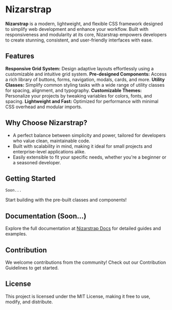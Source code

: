 # Nizarstrap
**Nizarstrap** is a modern, lightweight, and flexible CSS framework designed to simplify web development and enhance your workflow. Built with responsiveness and modularity at its core, Nizarstrap empowers developers to create stunning, consistent, and user-friendly interfaces with ease.

## Features
**Responsive Grid System:** Design adaptive layouts effortlessly using a customizable and intuitive grid system.
**Pre-designed Components:** Access a rich library of buttons, forms, navigation, modals, cards, and more.
**Utility Classes:** Simplify common styling tasks with a wide range of utility classes for spacing, alignment, and typography.
**Customizable Themes:** Personalize your projects by tweaking variables for colors, fonts, and spacing.
**Lightweight and Fast:** Optimized for performance with minimal CSS overhead and modular imports.

## Why Choose Nizarstrap?
- A perfect balance between simplicity and power, tailored for developers who value clean, maintainable code.
- Built with scalability in mind, making it ideal for small projects and enterprise-level applications alike.
- Easily extensible to fit your specific needs, whether you're a beginner or a seasoned developer.

## Getting Started
`Soon...`

Start building with the pre-built classes and components!

## Documentation (Soon...)
Explore the full documentation at [Nizarstrap Docs](https://google.com) for detailed guides and examples.

## Contribution
We welcome contributions from the community! Check out our Contribution Guidelines to get started.

## License
This project is licensed under the MIT License, making it free to use, modify, and distribute.
